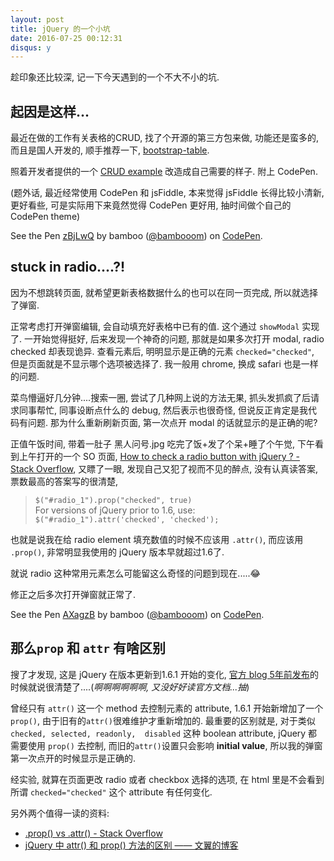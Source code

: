 ```yaml
---
layout: post
title: jQuery 的一个小坑
date: 2016-07-25 00:12:31
disqus: y
---
```


趁印象还比较深, 记一下今天遇到的一个不大不小的坑.

## 起因是这样...

最近在做的工作有关表格的CRUD, 找了个开源的第三方包来做, 功能还是蛮多的,
 而且是国人开发的, 顺手推荐一下,  [bootstrap-table](https://github.com/wenzhixin/bootstrap-table/).

 照着开发者提供的一个 [CRUD example](https://github.com/wenzhixin/bootstrap-table-examples/tree/master/crud) 改造成自己需要的样子. 附上 CodePen.

 (题外话, 最近经常使用 CodePen 和 jsFiddle,
   本来觉得 jsFiddle 长得比较小清新, 更好看些, 可是实际用下来竟然觉得 CodePen 更好用, 抽时间做个自己的 CodePen theme)


 <p data-height="606" data-theme-id="0" data-slug-hash="zBjLwQ" data-default-tab="js,result" data-user="bambooom" data-embed-version="2" class="codepen">See the Pen <a href="http://codepen.io/bambooom/pen/zBjLwQ/">zBjLwQ</a> by bamboo (<a href="http://codepen.io/bambooom">@bambooom</a>) on <a href="http://codepen.io">CodePen</a>.</p>
<script async src="//assets.codepen.io/assets/embed/ei.js"></script>


## stuck in radio....?!

因为不想跳转页面, 就希望更新表格数据什么的也可以在同一页完成, 所以就选择了弹窗.

正常考虑打开弹窗编辑, 会自动填充好表格中已有的值. 这个通过 `showModal` 实现了.
 一开始觉得挺好, 后来发现一个神奇的问题, 那就是如果多次打开 modal, radio checked 却表现诡异.
 查看元素后, 明明显示是正确的元素 `checked="checked"`, 但是页面就是不显示哪个选项被选择了. 我一般用 chrome, 换成 safari 也是一样的问题.

 菜鸟懵逼好几分钟....搜索一圈, 尝试了几种网上说的方法无果, 抓头发抓疯了后请求同事帮忙, 同事设断点什么的 debug, 然后表示也很奇怪, 但说反正肯定是我代码有问题.
 那为什么重新刷新页面, 第一次点开 modal 的话就显示的是正确的呢?

 正值午饭时间, 带着一肚子 黑人问号.jpg 吃完了饭+发了个呆+睡了个午觉, 下午看到上午打开的一个 SO 页面, [How to check a radio button with jQuery ? - Stack Overflow](http://stackoverflow.com/questions/5665915/how-to-check-a-radio-button-with-jquery), 又瞟了一眼, 发现自己又犯了视而不见的醉点, 没有认真读答案, 票数最高的答案写的很清楚,

 > `$("#radio_1").prop("checked", true)`  
For versions of jQuery prior to 1.6, use:
`$("#radio_1").attr('checked', 'checked');`

也就是说我在给 radio element 填充数值的时候不应该用 `.attr()`, 而应该用 `.prop()`, 非常明显我使用的 jQuery 版本早就超过1.6了.

就说 radio 这种常用元素怎么可能留这么奇怪的问题到现在.....😂

修正之后多次打开弹窗就正常了.

<p data-height="604" data-theme-id="0" data-slug-hash="AXagzB" data-default-tab="js,result" data-user="bambooom" data-embed-version="2" class="codepen">See the Pen <a href="http://codepen.io/bambooom/pen/AXagzB/">AXagzB</a> by bamboo (<a href="http://codepen.io/bambooom">@bambooom</a>) on <a href="http://codepen.io">CodePen</a>.</p>
<script async src="//assets.codepen.io/assets/embed/ei.js"></script>

## 那么`prop` 和 `attr` 有啥区别

搜了才发现, 这是 jQuery 在版本更新到1.6.1 开始的变化, [官方 blog 5年前发布](http://blog.jquery.com/2011/05/12/jquery-1-6-1-released/)的时候就说很清楚了....(*啊啊啊啊啊啊, 又没好好读官方文档...抽*)

曾经只有 `attr()` 这一个 method 去控制元素的 attribute, 1.6.1 开始新增加了一个 `prop()`, 由于旧有的`attr()`很难维护才重新增加的.
最重要的区别就是, 对于类似`checked, selected, readonly,  disabled` 这种 boolean attribute, jQuery 都需要使用 `prop()` 去控制, 而旧的`attr()`设置只会影响 **initial value**, 所以我的弹窗第一次点开的时候显示是正确的.

经实验, 就算在页面更改 radio 或者 checkbox 选择的选项, 在 html 里是不会看到所谓 `checked="checked"` 这个 attribute 有任何变化.

另外两个值得一读的资料:

* [ .prop() vs .attr() - Stack Overflow](http://stackoverflow.com/questions/5874652/prop-vs-attr)
* [jQuery 中 attr() 和 prop() 方法的区别 —— 文翼的博客](http://wenzhixin.net.cn/2013/05/24/jquery_attr_prop)

